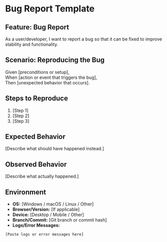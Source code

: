 # Bug Report Template

## Feature: Bug Report
As a user/developer, I want to report a bug so that it can be fixed to improve stability and functionality.

## Scenario: Reproducing the Bug
Given [preconditions or setup],  
When [action or event that triggers the bug],  
Then [unexpected behavior that occurs].

## Steps to Reproduce
1. [Step 1]
2. [Step 2]
3. [Step 3]

## Expected Behavior
[Describe what should have happened instead.]

## Observed Behavior
[Describe what actually happened.]

## Environment
- **OS:** [Windows / macOS / Linux / Other]  
- **Browser/Version:** [If applicable]  
- **Device:** [Desktop / Mobile / Other]  
- **Branch/Commit:** [Git branch or commit hash]  
- **Logs/Error Messages:**  
```plaintext
[Paste logs or error messages here]
